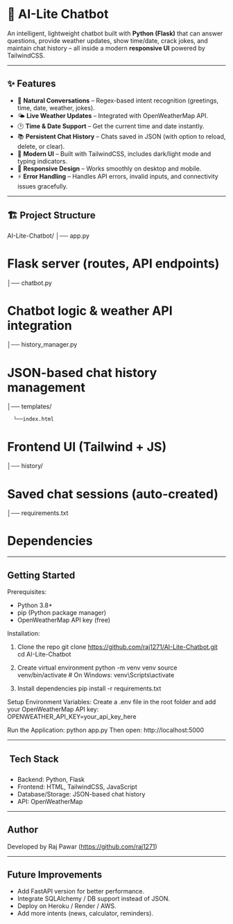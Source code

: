 # 🤖 AI-Lite Chatbot  

An intelligent, lightweight chatbot built with **Python (Flask)** that can answer questions, provide weather updates, show time/date, crack jokes, and maintain chat history – all inside a modern **responsive UI** powered by TailwindCSS.  

---

## ✨ Features  
- 💬 **Natural Conversations** – Regex-based intent recognition (greetings, time, date, weather, jokes).  
- 🌤️ **Live Weather Updates** – Integrated with OpenWeatherMap API.  
- 🕑 **Time & Date Support** – Get the current time and date instantly.  
- 📚 **Persistent Chat History** – Chats saved in JSON (with option to reload, delete, or clear).  
- 🎨 **Modern UI** – Built with TailwindCSS, includes dark/light mode and typing indicators.  
- 📱 **Responsive Design** – Works smoothly on desktop and mobile.  
- ⚡ **Error Handling** – Handles API errors, invalid inputs, and connectivity issues gracefully.  

---

## 🏗️ Project Structure

AI-Lite-Chatbot/
│── app.py              
# Flask server (routes, API endpoints)

│── chatbot.py          
# Chatbot logic & weather API integration

│── history_manager.py  
# JSON-based chat history management

│── templates/

      └──index.html      
# Frontend UI (Tailwind + JS)

│── history/           
 # Saved chat sessions (auto-created)

│── requirements.txt    
# Dependencies  

------------------------------------------------------------
 Getting Started
------------------------------------------------------------
Prerequisites:
- Python 3.8+
- pip (Python package manager)
- OpenWeatherMap API key (free)

Installation:
1. Clone the repo
   git clone https://github.com/raj1271/AI-Lite-Chatbot.git
   cd AI-Lite-Chatbot

2. Create virtual environment
   python -m venv venv
   source venv/bin/activate   # On Windows: venv\Scripts\activate

3. Install dependencies
   pip install -r requirements.txt

Setup Environment Variables:
Create a .env file in the root folder and add your OpenWeatherMap API key:
   OPENWEATHER_API_KEY=your_api_key_here

Run the Application:
   python app.py
Then open: http://localhost:5000  

------------------------------------------------------------
 Tech Stack
------------------------------------------------------------
- Backend: Python, Flask
- Frontend: HTML, TailwindCSS, JavaScript
- Database/Storage: JSON-based chat history
- API: OpenWeatherMap  

------------------------------------------------------------
 Author
------------------------------------------------------------
Developed by Raj Pawar (https://github.com/raj1271) 

------------------------------------------------------------
 Future Improvements
------------------------------------------------------------
- Add FastAPI version for better performance.
- Integrate SQLAlchemy / DB support instead of JSON.
- Deploy on Heroku / Render / AWS.
- Add more intents (news, calculator, reminders).  
